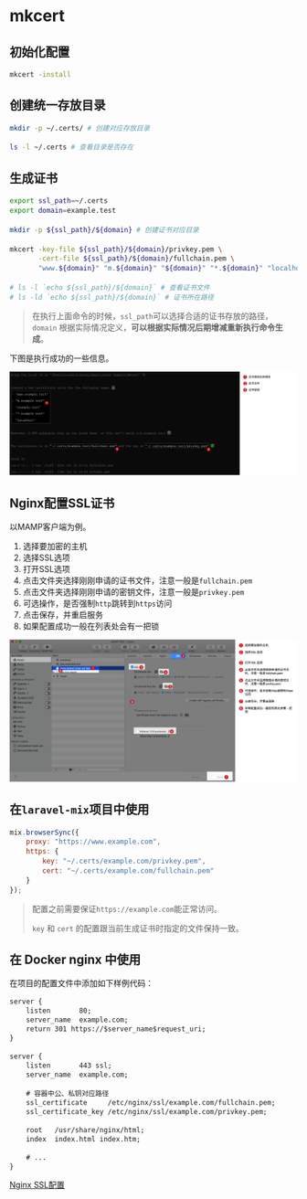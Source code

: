 # mkcert

## 初始化配置

```bash
mkcert -install
```

## 创建统一存放目录

```bash
mkdir -p ~/.certs/ # 创建对应存放目录

ls -l ~/.certs # 查看目录是否存在
```

## 生成证书

```bash
export ssl_path=~/.certs
export domain=example.test

mkdir -p ${ssl_path}/${domain} # 创建证书对应目录

mkcert -key-file ${ssl_path}/${domain}/privkey.pem \
       -cert-file ${ssl_path}/${domain}/fullchain.pem \
       "www.${domain}" "m.${domain}" "${domain}" "*.${domain}" "localhost"

# ls -l `echo ${ssl_path}/${domain}` # 查看证书文件
# ls -ld `echo ${ssl_path}/${domain}` # 证书所在路径
```

> 在执行上面命令的时候，`ssl_path`可以选择合适的证书存放的路径，`domain` 根据实际情况定义，**可以根据实际情况后期增减重新执行命令生成**。

下图是执行成功的一些信息。

![mkcert notification message](images/mkcert/notification-message.jpeg)


## Nginx配置SSL证书

以MAMP客户端为例。

1. 选择要加密的主机
2. 选择SSL选项
3. 打开SSL选项
4. 点击文件夹选择刚刚申请的证书文件，注意一般是`fullchain.pem`
5. 点击文件夹选择刚刚申请的密钥文件，注意一般是`privkey.pem`
6. 可选操作，是否强制`http`跳转到`https`访问
7. 点击保存，并重启服务
8. 如果配置成功一般在列表处会有一把锁

![mkcert notification message](images/mkcert/mamp-apply-ssl-to-protected-website.png)


## 在`laravel-mix`项目中使用

```js
mix.browserSync({
    proxy: "https://www.example.com",
    https: {
        key: "~/.certs/example.com/privkey.pem",
        cert: "~/.certs/example.com/fullchain.pem"
    }
});
```

> 配置之前需要保证`https://example.com`能正常访问。
>
> `key` 和 `cert` 的配置跟当前生成证书时指定的文件保持一致。

## 在 Docker nginx 中使用

在项目的配置文件中添加如下样例代码：

```nginx
server {
    listen       80;
    server_name  example.com;
    return 301 https://$server_name$request_uri;
}

server {
    listen       443 ssl;
    server_name  example.com;

    # 容器中公、私钥对应路径
    ssl_certificate     /etc/nginx/ssl/example.com/fullchain.pem;
    ssl_certificate_key /etc/nginx/ssl/example.com/privkey.pem;

    root   /usr/share/nginx/html;
    index  index.html index.htm;

    # ...
}
```

[Nginx SSL配置](https://ssl-config.mozilla.org/#server=nginx&version=1.17.7&config=intermediate&openssl=1.1.1k&ocsp=false&guideline=5.6)
